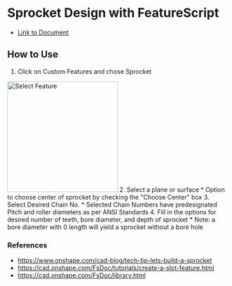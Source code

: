 # Sprocket Design with FeatureScript
* [Link to Document](https://cad.onshape.com/documents/fcc7de71efbdb65318789fe0/w/08e586f3b5a6d6b2f2e7be16/e/66227782a45c2083d3bb2708)

## How to Use
1. Click on Custom Features and chose Sprocket
<img width="252" alt="Select Feature" src="https://user-images.githubusercontent.com/49771001/68693440-2410c480-052c-11ea-979e-bdb772b9b770.png">
2. Select a plane or surface
* Option to choose center of sprocket by checking the "Choose Center" box
3. Select Desired Chain No.
* Selected Chain Numbers have predesignated Pitch and roller diameters as per ANSI Standards
4. Fill in the options for desired number of teeth, bore diameter, and depth of sprocket
* Note: a bore diameter with 0 length will yield a sprocket without a bore hole

### References
* https://www.onshape.com/cad-blog/tech-tip-lets-build-a-sprocket
* https://cad.onshape.com/FsDoc/tutorials/create-a-slot-feature.html
* https://cad.onshape.com/FsDoc/library.html
